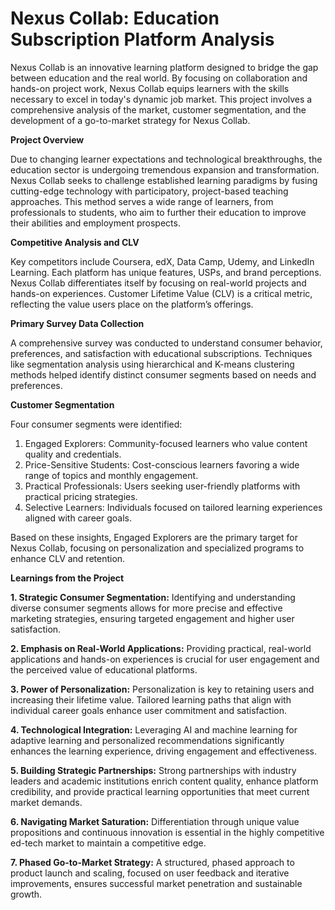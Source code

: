 # Nexus Collab: Education Subscription Platform Analysis

Nexus Collab is an innovative learning platform designed to bridge the gap between education and the real world. By focusing on collaboration and hands-on project work, Nexus Collab equips learners with the skills necessary to excel in today's dynamic job market. This project involves a comprehensive analysis of the market, customer segmentation, and the development of a go-to-market strategy for Nexus Collab.

**Project Overview**

Due to changing learner expectations and technological breakthroughs, the education sector is undergoing tremendous expansion and transformation. Nexus Collab seeks to challenge established learning paradigms by fusing cutting-edge technology with participatory, project-based teaching approaches. This method serves a wide range of learners, from professionals to students, who aim to further their education to improve their abilities and employment prospects.

**Competitive Analysis and CLV**

Key competitors include Coursera, edX, Data Camp, Udemy, and LinkedIn Learning. Each platform has unique features, USPs, and brand perceptions. Nexus Collab differentiates itself by focusing on real-world projects and hands-on experiences. Customer Lifetime Value (CLV) is a critical metric, reflecting the value users place on the platform’s offerings.

**Primary Survey Data Collection**

A comprehensive survey was conducted to understand consumer behavior, preferences, and satisfaction with educational subscriptions. Techniques like segmentation analysis using hierarchical and K-means clustering methods helped identify distinct consumer segments based on needs and preferences.

**Customer Segmentation**

Four consumer segments were identified:
1. Engaged Explorers: Community-focused learners who value content quality and credentials.
2. Price-Sensitive Students: Cost-conscious learners favoring a wide range of topics and monthly engagement.
3. Practical Professionals: Users seeking user-friendly platforms with practical pricing strategies.
4. Selective Learners: Individuals focused on tailored learning experiences aligned with career goals.

Based on these insights, Engaged Explorers are the primary target for Nexus Collab, focusing on personalization and specialized programs to enhance CLV and retention.

**Learnings from the Project**

**1. Strategic Consumer Segmentation:** Identifying and understanding diverse consumer segments allows for more precise and effective marketing strategies, ensuring targeted engagement and higher user satisfaction.

**2. Emphasis on Real-World Applications:** Providing practical, real-world applications and hands-on experiences is crucial for user engagement and the perceived value of educational platforms.

**3. Power of Personalization:** Personalization is key to retaining users and increasing their lifetime value. Tailored learning paths that align with individual career goals enhance user commitment and satisfaction.

**4. Technological Integration:** Leveraging AI and machine learning for adaptive learning and personalized recommendations significantly enhances the learning experience, driving engagement and effectiveness.

**5. Building Strategic Partnerships:** Strong partnerships with industry leaders and academic institutions enrich content quality, enhance platform credibility, and provide practical learning opportunities that meet current market demands.

**6. Navigating Market Saturation:** Differentiation through unique value propositions and continuous innovation is essential in the highly competitive ed-tech market to maintain a competitive edge.

**7. Phased Go-to-Market Strategy:** A structured, phased approach to product launch and scaling, focused on user feedback and iterative improvements, ensures successful market penetration and sustainable growth.

